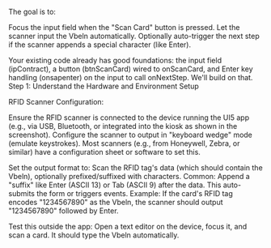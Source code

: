 The goal is to:

Focus the input field when the "Scan Card" button is pressed.
Let the scanner input the Vbeln automatically.
Optionally auto-trigger the next step if the scanner appends a special character (like Enter).

Your existing code already has good foundations: the input field (ipContract), a button (btnScanCard) wired to onScanCard, and Enter key handling (onsapenter) on the input to call onNextStep. We'll build on that.
Step 1: Understand the Hardware and Environment Setup

RFID Scanner Configuration:

Ensure the RFID scanner is connected to the device running the UI5 app (e.g., via USB, Bluetooth, or integrated into the kiosk as shown in the screenshot).
Configure the scanner to output in "keyboard wedge" mode (emulate keystrokes). Most scanners (e.g., from Honeywell, Zebra, or similar) have a configuration sheet or software to set this.

Set the output format to: Scan the RFID tag's data (which should contain the Vbeln), optionally prefixed/suffixed with characters.
Common: Append a "suffix" like Enter (ASCII 13) or Tab (ASCII 9) after the data. This auto-submits the form or triggers events.
Example: If the card's RFID tag encodes "1234567890" as the Vbeln, the scanner should output "1234567890" followed by Enter.


Test this outside the app: Open a text editor on the device, focus it, and scan a card. It should type the Vbeln automatically.

